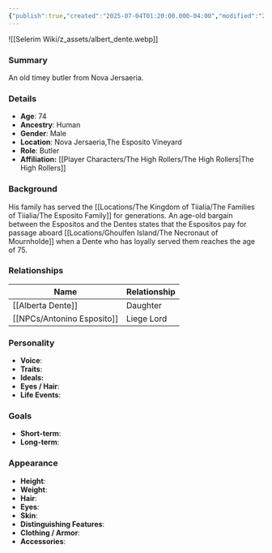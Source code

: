 ```yaml
---
{"publish":true,"created":"2025-07-04T01:20:00.000-04:00","modified":"2025-07-05T10:05:12.812-04:00","published":"2025-07-05T10:05:12.812-04:00","cssclasses":"","Age":"74","Ancestry":"Human","Gender":"Male","Location":["Nova Jersaeria","The Esposito Vineyard"],"Role":["Butler"],"Affiliation":["[[The High Rollers]]"]}
---
```



![[Selerim Wiki/z_assets/albert_dente.webp]]
### Summary
An old timey butler from Nova Jersaeria.

### Details
- **Age**: 74
- **Ancestry**: Human
- **Gender**: Male
- **Location**: Nova Jersaeria,The Esposito Vineyard
- **Role**: Butler
- **Affiliation:** [[Player Characters/The High Rollers/The High Rollers\|The High Rollers]]

### Background
His family has served the [[Locations/The Kingdom of Tiialia/The Families of Tiialia/The Esposito Family]] for generations. An age-old bargain between the Espositos and the Dentes states that the Espositos pay for passage aboard [[Locations/Ghoulfen Island/The Necronaut of Mournholde]] when a Dente who has loyally served them reaches the age of 75.

### Relationships

| Name                  | Relationship |
| --------------------- | ------------ |
| [[Alberta Dente]]     | Daughter     |
| [[NPCs/Antonino Esposito]] | Liege Lord   |

### Personality
- **Voice**:
- **Traits**:  
- **Ideals:**
- **Eyes / Hair**:  
- **Life Events**:  

### Goals
- **Short-term**:  
- **Long-term**:  

### Appearance
- **Height**:  
- **Weight**:  
- **Hair**:  
- **Eyes**:  
- **Skin**:  
- **Distinguishing Features**:  
- **Clothing / Armor**:  
- **Accessories**:  


